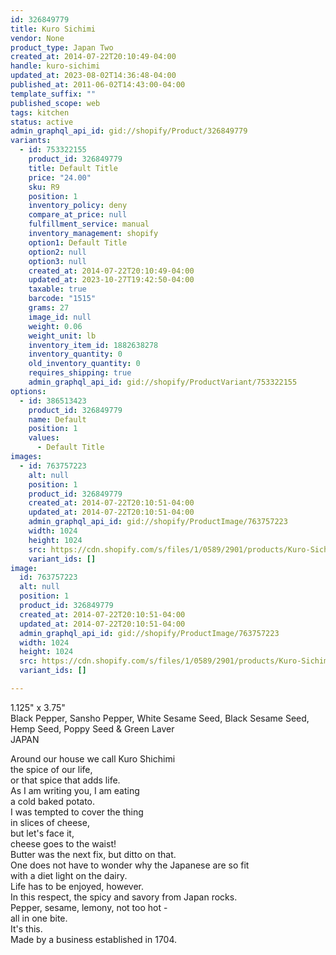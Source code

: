 ```yaml
---
id: 326849779
title: Kuro Sichimi
vendor: None
product_type: Japan Two
created_at: 2014-07-22T20:10:49-04:00
handle: kuro-sichimi
updated_at: 2023-08-02T14:36:48-04:00
published_at: 2011-06-02T14:43:00-04:00
template_suffix: ""
published_scope: web
tags: kitchen
status: active
admin_graphql_api_id: gid://shopify/Product/326849779
variants:
  - id: 753322155
    product_id: 326849779
    title: Default Title
    price: "24.00"
    sku: R9
    position: 1
    inventory_policy: deny
    compare_at_price: null
    fulfillment_service: manual
    inventory_management: shopify
    option1: Default Title
    option2: null
    option3: null
    created_at: 2014-07-22T20:10:49-04:00
    updated_at: 2023-10-27T19:42:50-04:00
    taxable: true
    barcode: "1515"
    grams: 27
    image_id: null
    weight: 0.06
    weight_unit: lb
    inventory_item_id: 1882638278
    inventory_quantity: 0
    old_inventory_quantity: 0
    requires_shipping: true
    admin_graphql_api_id: gid://shopify/ProductVariant/753322155
options:
  - id: 386513423
    product_id: 326849779
    name: Default
    position: 1
    values:
      - Default Title
images:
  - id: 763757223
    alt: null
    position: 1
    product_id: 326849779
    created_at: 2014-07-22T20:10:51-04:00
    updated_at: 2014-07-22T20:10:51-04:00
    admin_graphql_api_id: gid://shopify/ProductImage/763757223
    width: 1024
    height: 1024
    src: https://cdn.shopify.com/s/files/1/0589/2901/products/Kuro-Sichimi_1.jpeg?v=1406074251
    variant_ids: []
image:
  id: 763757223
  alt: null
  position: 1
  product_id: 326849779
  created_at: 2014-07-22T20:10:51-04:00
  updated_at: 2014-07-22T20:10:51-04:00
  admin_graphql_api_id: gid://shopify/ProductImage/763757223
  width: 1024
  height: 1024
  src: https://cdn.shopify.com/s/files/1/0589/2901/products/Kuro-Sichimi_1.jpeg?v=1406074251
  variant_ids: []

---
```


1.125" x 3.75"  
Black Pepper, Sansho Pepper, White Sesame Seed, Black Sesame Seed, Hemp Seed, Poppy Seed & Green Laver  
JAPAN

<!-- td {border: 1px solid #ccc;}br {mso-data-placement:same-cell;} -->

Around our house we call Kuro Shichimi  
the spice of our life,  
or that spice that adds life.  
As I am writing you, I am eating  
a cold baked potato.  
I was tempted to cover the thing  
in slices of cheese,  
but let's face it,  
cheese goes to the waist!  
Butter was the next fix, but ditto on that.  
One does not have to wonder why the Japanese are so fit  
with a diet light on the dairy.  
Life has to be enjoyed, however.  
In this respect, the spicy and savory from Japan rocks.  
Pepper, sesame, lemony, not too hot -  
all in one bite.  
It's this.  
Made by a business established in 1704.